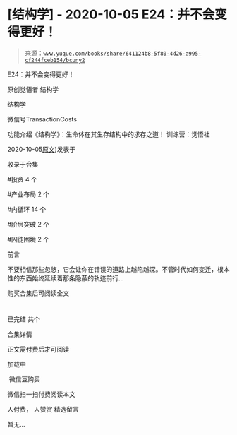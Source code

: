 # [结构学] - 2020-10-05 E24：并不会变得更好！

> 来源：[`www.yuque.com/books/share/641124b8-5f80-4d26-a995-cf244fceb154/bcuny2`](https://www.yuque.com/books/share/641124b8-5f80-4d26-a995-cf244fceb154/bcuny2)



E24：并不会变得更好！ 

原创觉悟者 结构学 

结构学 

微信号TransactionCosts 

功能介绍《结构学》：生命体在其生存结构中的求存之道！ 训练营：觉悟社 

2020-10-05[原文](https://mp.weixin.qq.com/s?__biz=MzIzMDYwOTM0Mg==&mid=2247484582&idx=1&sn=3333290721eb0242b03b044bd7072b0b&chksm=e8b19c77dfc615615478711d39d1fc6d54768ee842ad2f669dd130815cca5b90ec2e964b1791#rd))发表于 

收录于合集 

#投资 4 个 

#产业布局 2 个 

#内循环 14 个 

#阶层突破 2 个 

#囚徒困境 2 个 

前言 

不要相信那些忽悠，它会让你在错误的道路上越陷越深。不管时代如何变迁，根本性的东西始终延续着那条隐蔽的轨迹前行… 

购买合集后可阅读全文 

# 

已完结 共个 

合集详情 

正文需付费后才可阅读 

加载中 

 微信豆购买 

微信扫一扫付费阅读本文 

人付费， 人赞赏 <ne-h3 id="4p8xS" data-lake-id="4p8xS"><ne-heading-ext><ne-heading-anchor></ne-heading-anchor><ne-heading-fold></ne-heading-fold></ne-heading-ext><ne-heading-content>精选留言</ne-heading-content></ne-h3> 

暂无...